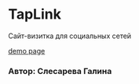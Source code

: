 # TapLink

Сайт-визитка для социальных сетей

[demo page](https://slesareva-gala.github.io/TapLink/)

### Автор: Слесарева Галина
